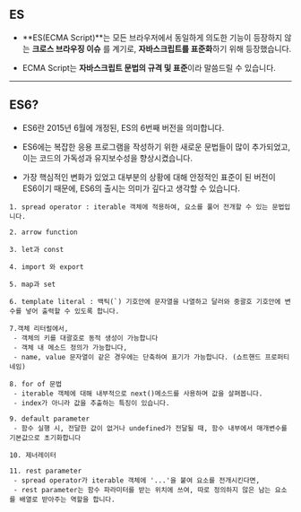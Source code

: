 ## ES

- **ES(ECMA Script)**는 모든 브라우저에서 동일하게 의도한 기능이 등장하지 않는 **크로스 브라우징 이슈** 를 계기로, **자바스크립트를 표준화**하기 위해 등장했습니다.

- ECMA Script는 **자바스크립트 문법의 규격 및 표준**이라 말씀드릴 수 있습니다.


---

## ES6?
- ES6란 2015년 6월에 개정된, ES의 6번째 버전을 의미합니다. 

- ES6에는 복잡한 응용 프로그램을 작성하기 위한 새로운 문법들이 많이 추가되었고, 이는 코드의 가독성과 유지보수성을 향상시켰습니다. 

- 가장 핵심적인 변화가 있었고 대부분의 상황에 대해 안정적인 표준이 된 버전이 ES6이기 때문에, ES6의 출시는 의미가 깊다고 생각할 수 있습니다.

```
1. spread operator : iterable 객체에 적용하여, 요소를 풀어 전개할 수 있는 문법입니다.

2. arrow function

3. let과 const

4. import 와 export

5. map과 set

6. template literal : 백틱(`) 기호안에 문자열을 나열하고 달러와 중괄호 기호안에 변수를 넣어 출력할 수 있도록 합니다.

7.객체 리터럴에서, 
 - 객체의 키를 대괄호로 동적 생성이 가능합니다
 - 객체 내 메소드 정의가 가능합니다,
 - name, value 문자열이 같은 경우에는 단축하여 표기가 가능합니다. (쇼트핸드 프로퍼티 네임)

8. for of 문법 
 - iterable 객체에 대해 내부적으로 next()메소드를 사용하며 값을 살펴봅니다. 
 - index가 아니라 값을 추출하는 특징이 있습니다.

9. default parameter
 - 함수 실행 시, 전달한 값이 없거나 undefined가 전달될 때, 함수 내부에서 매개변수를 기본값으로 초기화합니다

10. 제너레이터

11. rest parameter
 - spread operator가 iterable 객체에 '...'을 붙여 요소를 전개시킨다면,
 - rest parameter는 함수 파라미터를 받는 위치에 쓰여, 따로 정의하지 않은 남는 요소를 배열로 받아주는 역할을 합니다.

```